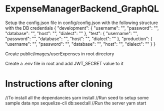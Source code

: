 # ExpenseManagerBackend_GraphQL

Setup the config.json file in config/config.json with the following structure with the DB credentials
 {
  "development": {
    "username": "",
    "password": "",
    "database": "",
    "host": "",
    "dialect": ""
  },
  "test": {
    "username": "",
    "password": "",
    "database": "",
    "host": "",
    "dialect": ""
  },
  "production": {
    "username": "",
    "password": "",
    "database": "",
    "host": "",
    "dialect": ""
  }
}

Create public/images/userExpenses in root directory

Create a .env file in root and add JWT_SECRET value to it

# Instructions after cloning
//To install all the dependancies
yarn install 
//Run seed to setup some sample data
npx sequelize-cli db:seed:all
//Run the server
yarn start


